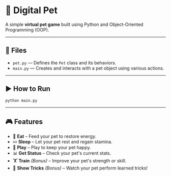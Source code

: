 # 🐾 Digital Pet

A simple **virtual pet game** built using Python and Object-Oriented Programming (OOP).

---

## 📁 Files

- `pet.py` — Defines the `Pet` class and its behaviors.
- `main.py` — Creates and interacts with a pet object using various actions.

---

## ▶️ How to Run

```bash
python main.py
```

---

## 🎮 Features

- 🍖 **Eat** – Feed your pet to restore energy.
- 💤 **Sleep** – Let your pet rest and regain stamina.
- 🧸 **Play** – Play to keep your pet happy.
- 📊 **Get Status** – Check your pet's current stats.
- 🏋️ **Train** *(Bonus)* – Improve your pet's strength or skill.
- 🎩 **Show Tricks** *(Bonus)* – Watch your pet perform learned tricks!
